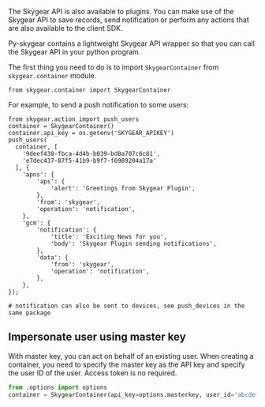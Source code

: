 The Skygear API is also available to plugins. You can make use of the Skygear API
to save records, send notification or perform any actions that are also
available to the client SDK.

Py-skygear contains a lightweight Skygear API wrapper so that you can call
the Skygear API in your python program.

The first thing you need to do is to import `SkygearContainer` from
`skygear.container` module.

```
from skygear.container import SkygearContainer
```

For example, to send a push notification to some users:

```
from skygear.action import push_users
container = SkygearContainer()
container.api_key = os.getenv('SKYGEAR_APIKEY')
push_users(
  container, [
    '9deef430-fbca-4d4b-b039-bd0a707c6c81',
    'e7dec437-87f5-41b9-b9f7-f6989204a17a'
  ], {
    'apns': {
        'aps': {
            'alert': 'Greetings from Skygear Plugin',
        },
        'from': 'skygear',
        'operation': 'notification',
    },
    'gcm': {
        'notification': {
            'title': 'Exciting News for you',
            'body': 'Skygear Plugin sending notifications',
        },
        'data': {
            'from': 'skygear',
            'operation': 'notification',
        },
    },
});

# notification can also be sent to devices, see push_devices in the same package
```

## Impersonate user using master key

With master key, you can act on behalf of an existing user. When creating
a container, you need to specify the master key as the API key and specify
the user ID of the user. Access token is no required.

```python
from .options import options
container = SkygearContainer(api_key=options.masterkey, user_id='abcdef1234')
```
